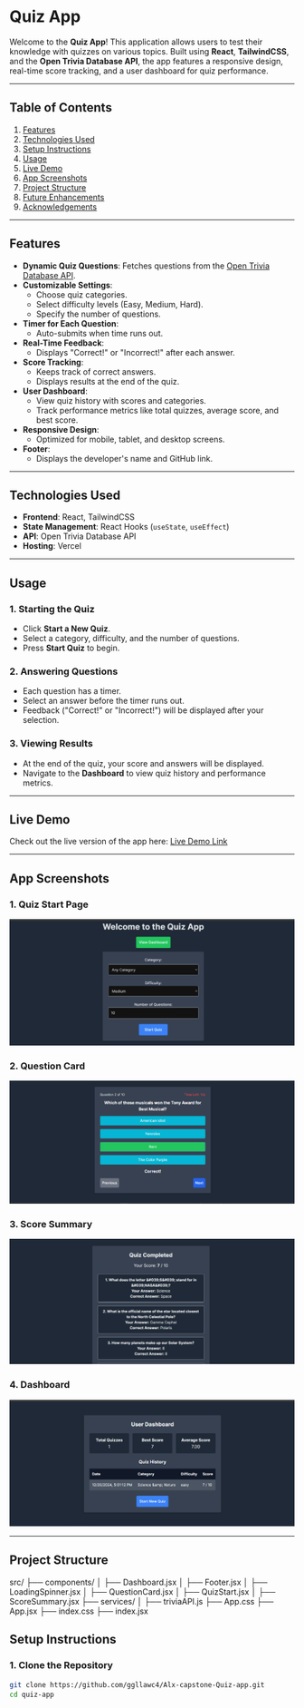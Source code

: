 # **Quiz App**

Welcome to the **Quiz App**! This application allows users to test their knowledge with quizzes on various topics. Built using **React**, **TailwindCSS**, and the **Open Trivia Database API**, the app features a responsive design, real-time score tracking, and a user dashboard for quiz performance.

---

## **Table of Contents**

1. [Features](#features)
2. [Technologies Used](#technologies-used)
3. [Setup Instructions](#setup-instructions)
4. [Usage](#usage)
5. [Live Demo](#live-demo)
6. [App Screenshots](#app-screenshots)
7. [Project Structure](#project-structure)
8. [Future Enhancements](#future-enhancements)
9. [Acknowledgements](#acknowledgements)

---

## **Features**

- **Dynamic Quiz Questions**: Fetches questions from the [Open Trivia Database API](https://opentdb.com/).
- **Customizable Settings**:
  - Choose quiz categories.
  - Select difficulty levels (Easy, Medium, Hard).
  - Specify the number of questions.
- **Timer for Each Question**:
  - Auto-submits when time runs out.
- **Real-Time Feedback**:
  - Displays "Correct!" or "Incorrect!" after each answer.
- **Score Tracking**:
  - Keeps track of correct answers.
  - Displays results at the end of the quiz.
- **User Dashboard**:
  - View quiz history with scores and categories.
  - Track performance metrics like total quizzes, average score, and best score.
- **Responsive Design**:
  - Optimized for mobile, tablet, and desktop screens.
- **Footer**:
  - Displays the developer's name and GitHub link.

---

## **Technologies Used**

- **Frontend**: React, TailwindCSS
- **State Management**: React Hooks (`useState`, `useEffect`)
- **API**: Open Trivia Database API
- **Hosting**: Vercel

---

## **Usage**

### **1. Starting the Quiz**
- Click **Start a New Quiz**.
- Select a category, difficulty, and the number of questions.
- Press **Start Quiz** to begin.

### **2. Answering Questions**
- Each question has a timer.
- Select an answer before the timer runs out.
- Feedback ("Correct!" or "Incorrect!") will be displayed after your selection.

### **3. Viewing Results**
- At the end of the quiz, your score and answers will be displayed.
- Navigate to the **Dashboard** to view quiz history and performance metrics.

---

## **Live Demo**

Check out the live version of the app here: [Live Demo Link](https://alx-capstone-quiz-app.vercel.app/)

---

## **App Screenshots**

### **1. Quiz Start Page**
![Quiz Start Page](/quiz-app-project/src/images/StartQuiz.png)

### **2. Question Card**
![Question Card](/quiz-app-project/src/images/QuestionCard.png)

### **3. Score Summary**
![Score Summary](/quiz-app-project/src/images/ScoreSummary.png)

### **4. Dashboard**
![Dashboard](/quiz-app-project/src/images/UserDashboard.png)

---

## **Project Structure**

src/
├── components/
│   ├── Dashboard.jsx
│   ├── Footer.jsx
│   ├── LoadingSpinner.jsx
│   ├── QuestionCard.jsx
│   ├── QuizStart.jsx
│   ├── ScoreSummary.jsx
├── services/
│   ├── triviaAPI.js
├── App.css
├── App.jsx
├── index.css
├── index.jsx

## **Setup Instructions**

### **1. Clone the Repository**
```bash
git clone https://github.com/ggllawc4/Alx-capstone-Quiz-app.git
cd quiz-app